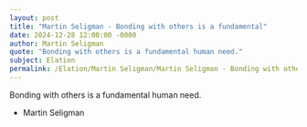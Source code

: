 ```yaml
---
layout: post
title: "Martin Seligman - Bonding with others is a fundamental"
date: 2024-12-28 12:00:00 -0000
author: Martin Seligman
quote: "Bonding with others is a fundamental human need."
subject: Elation
permalink: /Elation/Martin Seligman/Martin Seligman - Bonding with others is a fundamental
---
```


Bonding with others is a fundamental human need.

- Martin Seligman
